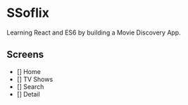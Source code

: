 # SSoflix

Learning React and ES6 by building a Movie Discovery App.

## Screens

- [] Home
- [] TV Shows
- [] Search
- [] Detail
